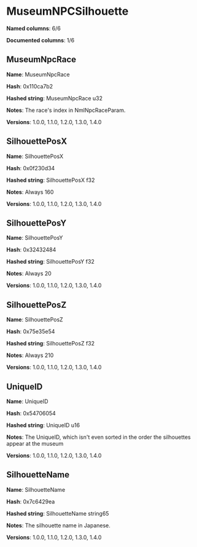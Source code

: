 # MuseumNPCSilhouette
**Named columns**: 6/6

**Documented columns**: 1/6

## MuseumNpcRace

**Name**: MuseumNpcRace

**Hash**: 0x110ca7b2

**Hashed string**: MuseumNpcRace u32

**Notes**: The race's index in NmlNpcRaceParam.

**Versions**: 1.0.0, 1.1.0, 1.2.0, 1.3.0, 1.4.0

## SilhouettePosX

**Name**: SilhouettePosX

**Hash**: 0x0f230d34

**Hashed string**: SilhouettePosX f32

**Notes**: Always 160

**Versions**: 1.0.0, 1.1.0, 1.2.0, 1.3.0, 1.4.0

## SilhouettePosY

**Name**: SilhouettePosY

**Hash**: 0x32432484

**Hashed string**: SilhouettePosY f32

**Notes**: Always 20

**Versions**: 1.0.0, 1.1.0, 1.2.0, 1.3.0, 1.4.0

## SilhouettePosZ

**Name**: SilhouettePosZ

**Hash**: 0x75e35e54

**Hashed string**: SilhouettePosZ f32

**Notes**: Always 210

**Versions**: 1.0.0, 1.1.0, 1.2.0, 1.3.0, 1.4.0

## UniqueID

**Name**: UniqueID

**Hash**: 0x54706054

**Hashed string**: UniqueID u16

**Notes**: The UniqueID, which isn't even sorted in the order the silhouettes appear at the museum

**Versions**: 1.0.0, 1.1.0, 1.2.0, 1.3.0, 1.4.0

## SilhouetteName

**Name**: SilhouetteName

**Hash**: 0x7c6429ea

**Hashed string**: SilhouetteName string65

**Notes**: The silhouette name in Japanese.

**Versions**: 1.0.0, 1.1.0, 1.2.0, 1.3.0, 1.4.0

